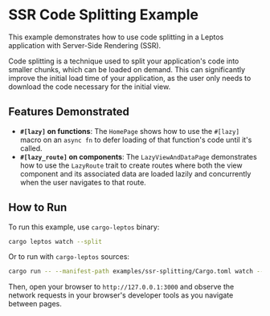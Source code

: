 # SSR Code Splitting Example

This example demonstrates how to use code splitting in a Leptos application with Server-Side Rendering (SSR).

Code splitting is a technique used to split your application's code into smaller chunks, which can be loaded on demand. This can significantly improve the initial load time of your application, as the user only needs to download the code necessary for the initial view.

## Features Demonstrated

- **`#[lazy]` on functions**: The `HomePage` shows how to use the `#[lazy]` macro on an `async fn` to defer loading of that function's code until it's called.
- **`#[lazy_route]` on components**: The `LazyViewAndDataPage` demonstrates how to use the `LazyRoute` trait to create routes where both the view component and its associated data are loaded lazily and concurrently when the user navigates to that route.

## How to Run

To run this example, use `cargo-leptos` binary:

```bash
cargo leptos watch --split
```

Or to run with `cargo-leptos` sources:

```bash
cargo run -- --manifest-path examples/ssr-splitting/Cargo.toml watch --split
```

Then, open your browser to `http://127.0.0.1:3000` and observe the network requests in your browser's developer tools as you navigate between pages.
